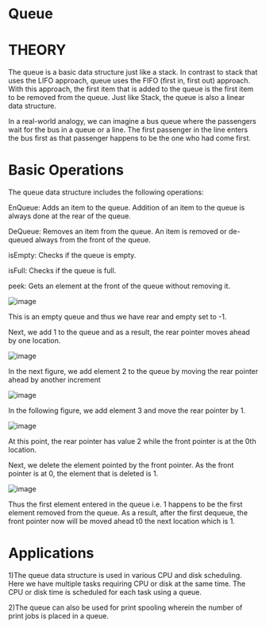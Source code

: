 # Queue

# THEORY
The queue is a basic data structure just like a stack. In contrast to stack that uses the LIFO approach, queue uses the FIFO (first in, first out) approach. With this approach, the first item that is added to the queue is the first item to be removed from the queue. Just like Stack, the queue is also a linear data structure.

In a real-world analogy, we can imagine a bus queue where the passengers wait for the bus in a queue or a line. The first passenger in the line enters the bus first as that passenger happens to be the one who had come first.

# Basic Operations

The queue data structure includes the following operations:

EnQueue: Adds an item to the queue. Addition of an item to the queue is always done at the rear of the queue.

DeQueue: Removes an item from the queue. An item is removed or de-queued always from the front of the queue.

isEmpty: Checks if the queue is empty.

isFull: Checks if the queue is full.

peek: Gets an element at the front of the queue without removing it.

![image](https://github.com/prishakhemani/Queue/assets/142494518/603e1762-ca6c-48ec-a1e1-b78e8871cef0)

This is an empty queue and thus we have rear and empty set to -1.

Next, we add 1 to the queue and as a result, the rear pointer moves ahead by one location.

![image](https://github.com/prishakhemani/Queue/assets/142494518/0c4d69c5-2913-4e16-b6ae-1675da5dd5bc)

In the next figure, we add element 2 to the queue by moving the rear pointer ahead by another increment

![image](https://github.com/prishakhemani/Queue/assets/142494518/ab873fdb-37a1-490c-83e4-76aea8890dcb)

In the following figure, we add element 3 and move the rear pointer by 1.

![image](https://github.com/prishakhemani/Queue/assets/142494518/7fbdfd2f-1431-49c9-808d-f983c7cee132)

At this point, the rear pointer has value 2 while the front pointer is at the 0th location.

Next, we delete the element pointed by the front pointer. As the front pointer is at 0, the element that is deleted is 1.

![image](https://github.com/prishakhemani/Queue/assets/142494518/6142d511-07df-4d22-86be-dd5e03da0bc6)

Thus the first element entered in the queue i.e. 1 happens to be the first element removed from the queue. As a result, after the first dequeue, the front pointer now will be moved ahead t0 the next location which is 1.

# Applications

1)The queue data structure is used in various CPU and disk scheduling. Here we have multiple tasks requiring CPU or disk at the same time. The CPU or disk time is scheduled for each task using a queue.

2)The queue can also be used for print spooling wherein the number of print jobs is placed in a queue.




